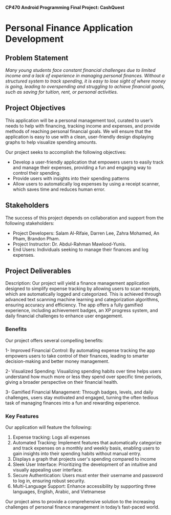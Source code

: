 **CP470 Android Programming Final Project: CashQuest**

# Personal Finance Application Development

## Problem Statement

*Many young students face constant financial challenges due to limited income and a lack of experience in managing personal finances. Without a structured system to track spending, it is easy to lose sight of where money is going, leading to overspending and struggling to achieve financial goals, such as saving for tuition, rent, or personal activities.*

## Project Objectives

This application will be a personal management tool, curated to user’s needs to help with financing, tracking income and expenses, and provide methods of reaching personal financial goals. We will ensure that the application is easy to use with a clean, user-friendly design displaying graphs to help visualize spending amounts.

Our project seeks to accomplish the following objectives:

- Develop a user-friendly application that empowers users to easily track and manage their expenses, providing a fun and engaging way to control their spending.
- Provide users with insights into their spending patterns
- Allow users to automatically log expenses by using a receipt scanner, which saves time and reduces human error.

## Stakeholders

The success of this project depends on collaboration and support from the following stakeholders:

- Project Developers:  Salam Al-Rifaie, Darren Lee, Zahra Mohamed, An Pham, Brandon Pham.
- Project Instructor: Dr. Abdul-Rahman Mawlood-Yunis.
- End Users:  Individuals seeking to manage their finances and log expenses.

## Project Deliverables

Description: Our project will yield a finance management application designed to simplify expense tracking by allowing users to scan receipts, which are automatically logged and categorized. This is achieved through advanced text scanning machine learning and categorization algorithms, ensuring accuracy and efficiency. The app offers a fully gamified experience, including achievement badges, an XP progress system, and daily financial challenges to enhance user engagement.

### Benefits

Our project offers several compelling benefits:

1- Improved Financial Control: By automating expense tracking the app empowers users to take control of their finances, leading to smarter decision-making and better money management.

2- Visualized Spending: Visualizing spending habits over time helps users understand how much more or less they spend over specific time periods, giving a broader perspective on their financial health.

3- Gamified Financial Management: Through badges, levels, and daily challenges, users stay motivated and engaged, turning the often tedious task of managing finances into a fun and rewarding experience.


### Key Features

Our application will feature the following:

1. Expense tracking: Logs all expenses
2. Automated Tracking: Implement features that automatically categorize and track expenses on a monthly and weekly basis, enabling users to gain insights into their spending habits without manual entry.
3. Displays a graph that projects user's spending compared to income
4. Sleek User Interface: Prioritizing the development of an intuitive and visually appealing user interface.
5. Secure Authentication: Users must enter their username and password to log in, ensuring robust security.
6. Multi-Language Support: Enhance accessibility by supporting three languages, English, Arabic, and Vietnamese

Our project aims to provide a comprehensive solution to the increasing challenges of personal finance management in today’s fast-paced world.
